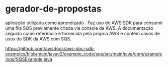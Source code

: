 # gerador-de-propostas

aplicação utilizada como aprendizado . Faz uso do AWS SDK para consumir uma fila SQS previamente criada via console da AWS.
A documentação seguido como referência é fornecida pela própria AWS e contém casos de usos do SDK da AWS  com SQS.

https://github.com/awsdocs/aws-doc-sdk-examples/blob/main/javav2/example_code/sqs/src/main/java/com/example/sqs/SQSExample.java